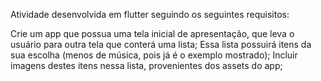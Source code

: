 Atividade desenvolvida em flutter seguindo os seguintes requisitos:

Crie um app que possua uma tela inicial de apresentação, que leva o usuário para outra tela que conterá uma lista;
Essa lista possuirá itens da sua escolha (menos de música, pois já é o exemplo mostrado);
Incluir imagens destes itens nessa lista, provenientes dos assets do app;
